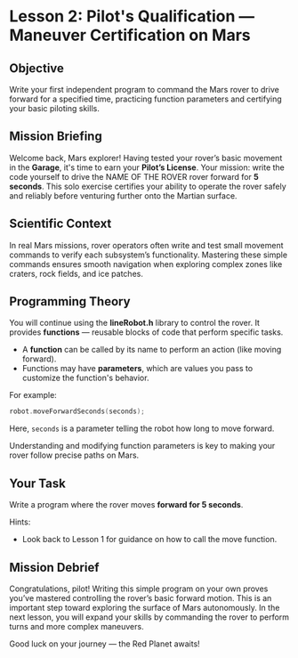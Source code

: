# Lesson 2: Pilot's Qualification — Maneuver Certification on Mars

## Objective

Write your first independent program to command the Mars rover to drive forward for a specified time, practicing function parameters and certifying your basic piloting skills.

## Mission Briefing

Welcome back, Mars explorer! Having tested your rover’s basic movement in the **Garage**, it's time to earn your **Pilot’s License**. Your mission: write the code yourself to drive the NAME OF THE ROVER rover forward for **5 seconds**. This solo exercise certifies your ability to operate the rover safely and reliably before venturing further onto the Martian surface.

## Scientific Context

In real Mars missions, rover operators often write and test small movement commands to verify each subsystem’s functionality. Mastering these simple commands ensures smooth navigation when exploring complex zones like craters, rock fields, and ice patches.

## Programming Theory

You will continue using the **lineRobot.h** library to control the rover. It provides **functions** — reusable blocks of code that perform specific tasks.

- A **function** can be called by its name to perform an action (like moving forward).
- Functions may have **parameters**, which are values you pass to customize the function's behavior.
  
For example:

```cpp
robot.moveForwardSeconds(seconds);
```

Here, `seconds` is a parameter telling the robot how long to move forward.

Understanding and modifying function parameters is key to making your rover follow precise paths on Mars.

## Your Task

Write a program where the rover moves **forward for 5 seconds**.

Hints:  
- Look back to Lesson 1 for guidance on how to call the move function.  

## Mission Debrief

Congratulations, pilot! Writing this simple program on your own proves you’ve mastered controlling the rover’s basic forward motion. This is an important step toward exploring the surface of Mars autonomously. In the next lesson, you will expand your skills by commanding the rover to perform turns and more complex maneuvers.

Good luck on your journey — the Red Planet awaits!
